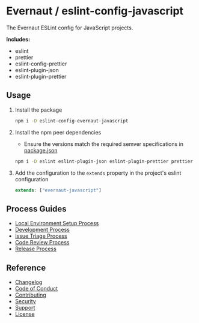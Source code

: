 # Evernaut / eslint-config-javascript

The Evernaut ESLint config for JavaScript projects.

**Includes:**

- eslint
- prettier
- eslint-config-prettier
- eslint-plugin-json
- eslint-plugin-prettier

## Usage

1. Install the package

   ```sh
   npm i -D eslint-config-evernaut-javascript
   ```

2. Install the npm peer dependencies

   - Ensure the versions match the required semver specifications in [package.json](./package.json "package.json")

   ```sh
   npm i -D eslint eslint-plugin-json eslint-plugin-prettier prettier
   ```

3. Add the configuration to the `extends` property in the project's eslint configuration

   ```js
   extends: ["evernaut-javascript"]
   ```

## Process Guides

- [Local Environment Setup Process](./docs/LOCAL_ENVIRONMENT_SETUP_PROCESS.md "Local Environment Setup Process")
- [Development Process](./docs/DEVELOPMENT_PROCESS.md "Development Process")
- [Issue Triage Process](./docs/ISSUE_TRIAGE_PROCESS.md "Issue Triage Process")
- [Code Review Process](./docs/CODE_REVIEW_PROCESS.md "Code Review Process")
- [Release Process](./docs/RELEASE_PROCESS.md "Release Process")

## Reference

- [Changelog](./CHANGELOG.md "Changelog")
- [Code of Conduct](./docs/CODE_OF_CONDUCT.md "Code of Conduct")
- [Contributing](./docs/CONTRIBUTING.md "Contributing")
- [Security](./docs/SECURITY.md "Security")
- [Support](./docs/SUPPORT.md "Support")
- [License](./LICENSE.md "License")

